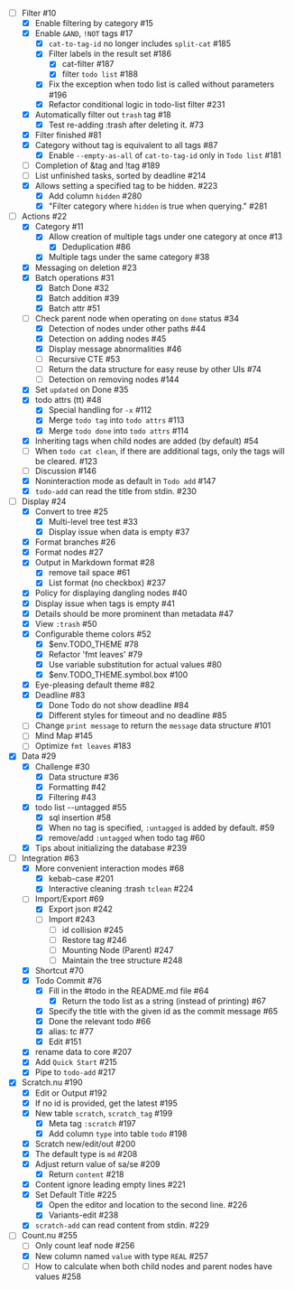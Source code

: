 - [ ] Filter #10
    - [x] Enable filtering by category #15
    - [x] Enable `&AND`, `!NOT` tags #17
        - [x] `cat-to-tag-id` no longer includes `split-cat` #185
        - [x] Filter labels in the result set #186
            - [x] cat-filter #187
            - [x] filter `todo list` #188
        - [x] Fix the exception when todo list is called without parameters #196
        - [x] Refactor conditional logic in todo-list filter #231
    - [x] Automatically filter out `trash` tag #18
        - [x] Test re-adding :trash after deleting it. #73
    - [x] Filter finished #81
    - [x] Category without tag is equivalent to all tags #87
        - [x] Enable `--empty-as-all` of `cat-to-tag-id` only in `Todo list` #181
    - [ ] Completion of &tag and !tag #189
    - [ ] List unfinished tasks, sorted by deadline #214
    - [x] Allows setting a specified tag to be hidden. #223
        - [x] Add column `hidden` #280
        - [x] "Filter category where `hidden` is true when querying." #281
- [ ] Actions #22
    - [x] Category #11
        - [x] Allow creation of multiple tags under one category at once #13
            - [x] Deduplication #86
        - [x] Multiple tags under the same category #38
    - [x] Messaging on deletion #23
    - [x] Batch operations #31
        - [x] Batch Done #32
        - [x] Batch addition #39
        - [x] Batch attr #51
    - [ ] Check parent node when operating on `done` status #34
        - [x] Detection of nodes under other paths #44
        - [x] Detection on adding nodes #45
        - [x] Display message abnormalities #46
        - [ ] Recursive CTE #53
        - [ ] Return the data structure for easy reuse by other UIs #74
        - [ ] Detection on removing nodes #144
    - [x] Set `updated` on Done #35
    - [x] todo attrs (tt) #48
        - [x] Special handling for `-x` #112
        - [x] Merge `todo tag` into `todo attrs` #113
        - [x] Merge `todo done` into `todo attrs` #114
    - [x] Inheriting tags when child nodes are added (by default) #54
    - [ ] When `todo cat clean`, if there are additional tags, only the tags will be cleared. #123
    - [ ] Discussion #146
    - [x] Noninteraction mode as default in `Todo add` #147
    - [x] `todo-add` can read the title from stdin. #230
- [ ] Display #24
    - [x] Convert to tree #25
        - [x] Multi-level tree test #33
        - [x] Display issue when data is empty #37
    - [x] Format branches #26
    - [x] Format nodes #27
    - [x] Output in Markdown format #28
        - [x] remove tail space #61
        - [x] List format (no checkbox) #237
    - [x] Policy for displaying dangling nodes #40
    - [x] Display issue when tags is empty #41
    - [x] Details should be more prominent than metadata #47
    - [x] View `:trash` #50
    - [x] Configurable theme colors #52
        - [x] $env.TODO_THEME #78
        - [x] Refactor 'fmt leaves' #79
        - [x] Use variable substitution for actual values #80
        - [x] $env.TODO_THEME.symbol.box #100
    - [x] Eye-pleasing default theme #82
    - [x] Deadline #83
        - [x] Done Todo do not show deadline #84
        - [x] Different styles for timeout and no deadline #85
    - [ ] Change `print message` to return the `message` data structure #101
    - [ ] Mind Map #145
    - [ ] Optimize `fmt leaves` #183
- [x] Data #29
    - [x] Challenge #30
        - [x] Data structure #36
        - [x] Formatting #42
        - [x] Filtering #43
    - [x] todo list --untagged #55
        - [x] sql insertion #58
        - [x] When no tag is specified, `:untagged` is added by default. #59
        - [x] remove/add `:untagged` when todo tag #60
    - [x] Tips about initializing the database #239
- [ ] Integration #63
    - [x] More convenient interaction modes #68
        - [x] kebab-case #201
        - [x] Interactive cleaning :trash `tclean` #224
    - [ ] Import/Export #69
        - [x] Export json #242
        - [ ] Import #243
            - [ ] id collision #245
            - [ ] Restore tag #246
            - [ ] Mounting Node (Parent) #247
            - [ ] Maintain the tree structure #248
    - [x] Shortcut #70
    - [x] Todo Commit #76
        - [x] Fill in the #todo in the README.md file #64
            - [x] Return the todo list as a string (instead of printing) #67
        - [x] Specify the title with the given id as the commit message #65
        - [x] Done the relevant todo #66
        - [x] alias: tc #77
        - [x] Edit #151
    - [x] rename data to core #207
    - [x] Add `Quick Start` #215
    - [x] Pipe to `todo-add` #217
- [x] Scratch.nu #190
    - [x] Edit or Output #192
    - [x] If no id is provided, get the latest #195
    - [x] New table `scratch`, `scratch_tag` #199
        - [x] Meta tag `:scratch` #197
        - [x] Add column `type` into table `todo` #198
    - [x] Scratch new/edit/out #200
    - [x] The default type is `md` #208
    - [x] Adjust return value of sa/se #209
        - [x] Return `content` #218
    - [x] Content ignore leading empty lines #221
    - [x] Set Default Title #225
        - [x] Open the editor and location to the second line. #226
        - [x] Variants-edit #238
    - [x] `scratch-add` can read content from stdin. #229
- [ ] Count.nu #255
    - [ ] Only count leaf node #256
    - [x] New column named `value` with type `REAL` #257
    - [ ] How to calculate when both child nodes and parent nodes have values #258